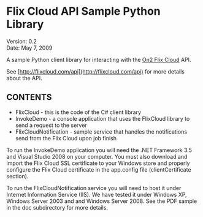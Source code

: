 Flix Cloud API Sample Python Library
====================================

Version: 0.2  
Date:    May 7, 2009

A sample Python client library for interacting with the [On2 Flix Cloud](http://flixcloud.com) API.

See [http://flixcloud.com/api](http://flixcloud.com/api) for more details about the API.


## CONTENTS

* FlixCloud - this is the code of the C# client library
* InvokeDemo - a console application that uses the FlixCloud library to send a request to the server 
* FlixCloudNotification - sample service that handles the notifications send from the Flix Cloud upon job finish

To run the InvokeDemo application you will need the .NET Framework 3.5 and Visual Studio 2008 on your computer. You must also download and import the Flix Cloud SSL certificate to your Windows store and properly configure the Flix Cloud certificate in the app.config file (clientCertificate section).

To run the FlixCloudNotification service you will need to host it under Internet Information Service (IIS). We have tested it under Windows XP, Windows Server 2003 and and Windows Server 2008. See the PDF sample in the doc subdirectory for more details.